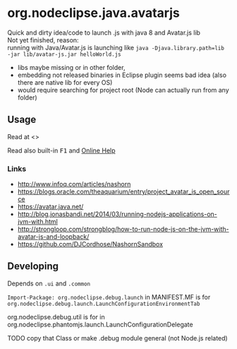
# org.nodeclipse.java.avatarjs

Quick and dirty idea/code to launch .js with java 8 and Avatar.js lib  
Not yet finished, reason:  
running with Java/Avatar.js is launching like `java -Djava.library.path=lib -jar lib/avatar-js.jar helloWorld.js`
- libs maybe missing or in other folder, 
- embedding not released binaries in Eclipse plugin seems bad idea (also there are native lib for every OS)
- would require searching for project root (Node can actually run from any folder)


## Usage

Read at <>

Read also built-in <kbd>F1</kbd>
 and [Online Help](https://github.com/Nodeclipse/nodeclipse-1/tree/master/org.nodeclipse.help/contents#intro)

### Links

- http://www.infoq.com/articles/nashorn
- https://blogs.oracle.com/theaquarium/entry/project_avatar_is_open_source
- https://avatar.java.net/
- http://blog.jonasbandi.net/2014/03/running-nodejs-applications-on-jvm-with.html
- http://strongloop.com/strongblog/how-to-run-node-js-on-the-jvm-with-avatar-js-and-loopback/
- https://github.com/DJCordhose/NashornSandbox

## Developing

Depends on `.ui` and `.common`

`Import-Package: org.nodeclipse.debug.launch` in MANIFEST.MF is  for `org.nodeclipse.debug.launch.LaunchConfigurationEnvironmentTab`

org.nodeclipse.debug.util is for in org.nodeclipse.phantomjs.launch.LaunchConfigurationDelegate

TODO copy that Class or make .debug module general (not Node.js related)
